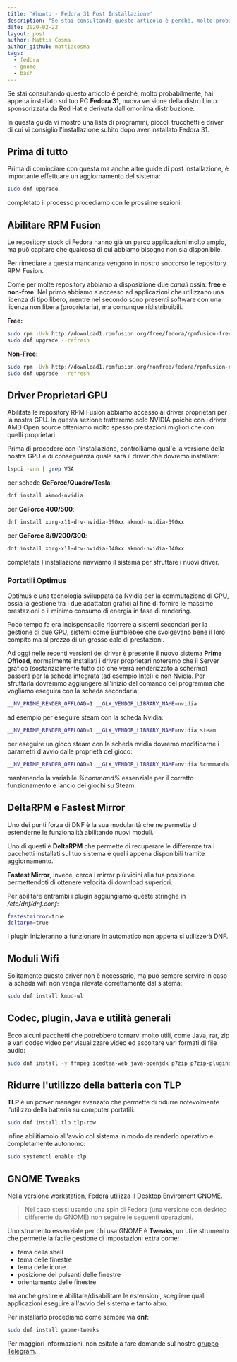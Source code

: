 ```yaml
---
title: '#howto - Fedora 31 Post Installazione'
description: "Se stai consultando questo articolo è perchè, molto probabilmente, hai appena installato sul tuo PC Fedora 31.."
date: 2020-02-22
layout: post
author: Mattia Cosma
author_github: mattiacosma
tags:
  - fedora  
  - gnome  
  - bash
---
```

Se stai consultando questo articolo è perchè, molto probabilmente, hai appena installato sul tuo PC **Fedora 31**, nuova versione della distro Linux sponsorizzata da Red Hat e derivata dall'omonima distribuzione.

In questa guida vi mostro una lista di programmi, piccoli trucchetti e driver di cui vi consiglio l'installazione subito dopo aver installato Fedora 31.

## Prima di tutto
Prima di cominciare con questa ma anche altre guide di post installazione, è importante effettuare un aggiornamento del sistema:
```bash
sudo dnf upgrade
```
completato il processo procediamo con le prossime sezioni.

## Abilitare RPM Fusion

Le repository stock di Fedora hanno già un parco applicazioni molto ampio, ma può capitare che qualcosa di cui abbiamo bisogno non sia disponibile.

Per rimediare a questa mancanza vengono in nostro soccorso le repository RPM Fusion.

Come per molte repository abbiamo a disposizione due *canali* ossia: **free** e **non-free**. Nel primo abbiamo a accesso ad applicazioni che utilizzano una licenza di tipo libero, mentre nel secondo sono presenti software con una licenza non libera (proprietaria), ma comunque ridistribuibili.

**Free:**
```bash
sudo rpm -Uvh http://download1.rpmfusion.org/free/fedora/rpmfusion-free-release-$(rpm -E %fedora).noarch.rpm
sudo dnf upgrade --refresh
```

**Non-Free:**
```bash
sudo rpm -Uvh http://download1.rpmfusion.org/nonfree/fedora/rpmfusion-nonfree-release-$(rpm -E %fedora).noarch.rpm
sudo dnf upgrade --refresh
```

## Driver Proprietari GPU
Abilitate le repository RPM Fusion abbiamo accesso ai driver proprietari per la nostra GPU. In questa sezione tratteremo solo NVIDIA poichè con i driver AMD Open source otteniamo molto spesso prestazioni migliori che con quelli proprietari.

Prima di procedere con l'installazione, controlliamo qual'è la versione della nostra GPU e di conseguenza quale sarà il driver che dovremo installare:
```bash
lspci -vnn | grep VGA
```
per schede **GeForce/Quadro/Tesla**:
```bash
dnf install akmod-nvidia
```
per **GeForce 400/500**:
```bash
dnf install xorg-x11-drv-nvidia-390xx akmod-nvidia-390xx
```
per **GeForce 8/9/200/300**:

```bash
dnf install xorg-x11-drv-nvidia-340xx akmod-nvidia-340xx
```
completata l'installazione riavviamo il sistema per sfruttare i nuovi driver.

### Portatili Optimus
Optimus è una tecnologia sviluppata da Nvidia per la commutazione di GPU, ossia la gestione tra i due adattatori grafici al fine di fornire le massime prestazioni o il minimo consumo di energia in fase di rendering.

Poco tempo fa era indispensabile ricorrere a sistemi secondari per la gestione di due GPU, sistemi come Bumblebee che svolgevano bene il loro compito ma al prezzo di un grosso calo di prestazioni.

Ad oggi nelle recenti versioni dei driver è presente il nuovo sistema **Prime Offload**, normalmente installati i driver proprietari noteremo che il Server grafico (sostanzialmente tutto ciò che verrà renderizzato a schermo) passerà per la scheda integrata (ad esempio Intel) e non Nvidia. Per sfruttarla dovremmo aggiungere all'inizio del comando del programma che vogliamo eseguira con la scheda secondaria:
```bash
__NV_PRIME_RENDER_OFFLOAD=1 __GLX_VENDOR_LIBRARY_NAME=nvidia
```
ad esempio per eseguire steam con la scheda Nvidia:
```bash
__NV_PRIME_RENDER_OFFLOAD=1 __GLX_VENDOR_LIBRARY_NAME=nvidia steam
```
per eseguire un gioco steam con la scheda nvidia dovremo modificarne i parametri d'avvio dalle proprietà del gioco:
```bash
__NV_PRIME_RENDER_OFFLOAD=1 __GLX_VENDOR_LIBRARY_NAME=nvidia %command%
```
mantenendo la variabile *%command%* essenziale per il corretto funzionamento e lancio dei giochi su Steam.

## DeltaRPM e Fastest Mirror

Uno dei punti forza di DNF è la sua modularità che ne permette di estenderne le funzionalità abilitando nuovi moduli.

Uno di questi è **DeltaRPM** che permette di recuperare le differenze tra i pacchetti installati sul tuo sistema e quelli appena disponibili tramite aggiornamento.

**Fastest Mirror**, invece, cerca i mirror più vicini alla tua posizione permettendoti di ottenere velocità di download superiori.

Per abilitare entrambi i plugin aggiungiamo queste stringhe in */etc/dnf/dnf.conf*:
```bash
fastestmirror=true
deltarpm=true
```

I plugin inizieranno a funzionare in automatico non appena si utilizzerà DNF.

## Moduli Wifi
Solitamente questo driver non è necessario, ma può sempre servire in caso la scheda wifi non venga rilevata correttamente dal sistema:
```bash
sudo dnf install kmod-wl
```

## Codec, plugin, Java e utilità generali
Ecco alcuni pacchetti che potrebbero tornarvi molto utili, come Java, rar, zip e vari codec video per visualizzare video ed ascoltare vari formati di file audio:
```bash
sudo dnf install -y ffmpeg icedtea-web java-openjdk p7zip p7zip-plugins unrar gstreamer1-plugins-base gstreamer1-plugins-good gstreamer1-plugins-ugly gstreamer1-plugins-bad-free gstreamer1-plugins-bad-free gstreamer1-plugins-bad-freeworld gstreamer1-plugins-bad-free-extras gstreamer1-plugins-good-extras gstreamer1-plugins-ugly-free
```

## Ridurre l'utilizzo della batteria con TLP
**TLP** è un power manager avanzato che permette di ridurre notevolmente l'utilizzo della batteria su computer portatili:
```bash
sudo dnf install tlp tlp-rdw
```
infine abilitiamolo all'avvio col sistema in modo da renderlo operativo e completamente autonomo:
```bash
sudo systemctl enable tlp
```

## GNOME Tweaks
Nella versione workstation, Fedora utilizza il Desktop Enviroment GNOME. 

> Nel caso stessi usando una spin di Fedora (una versione con desktop differente da GNOME) non seguire le seguenti operazioni.

Uno strumento essenziale per chi usa GNOME è **Tweaks**, un utile strumento che permette la facile gestione di impostazioni extra come:
* tema della shell
* tema delle finestre
* tema delle icone
* posizione dei pulsanti delle finestre
* orientamento delle finestre

ma anche gestire e abilitare/disabilitare le estensioni, scegliere quali applicazioni eseguire all'avvio del sistema e tanto altro.

Per installarlo procediamo come sempre via **dnf**:
```bash
sudo dnf install gnome-tweaks
```


Per maggiori informazioni, non esitate a fare domande sul nostro [gruppo Telegram](https://t.me/linuxpeople).